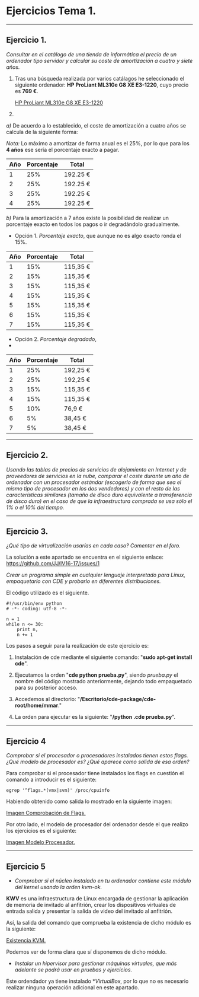 # Ejercicios Tema 1. 

*****

## Ejercicio 1. 

 *Consultar en el catálogo de una tienda de informática el precio de un ordenador tipo servidor y calcular su coste de amortización a cuatro y siete años.*
 

1. Tras una búsqueda realizada por varios catálagos he seleccionado el siguiente ordenador: **HP ProLiant ML310e G8 XE E3-1220**, cuyo precio es **769 €**.  

    [HP ProLiant ML310e G8 XE E3-1220](http://es.tinypic.com/r/5161ci.jpg "HP ProLiant ML310e G8 XE")

2. 
*a)* De acuerdo a lo establecido, el coste de amortización a cuatro años se calcula de la siguiente forma: 

*Nota:* Lo máximo a amortizar de forma anual es el 25%, por lo que para los **4 años** ese sería el porcentaje exacto a pagar. 


| Año | Porcentaje |   Total   |
| ----| ---------  | --------- |
|  1  |     25%    |  192.25 € |
|  2  |     25%    |  192.25 € |
|  3  |     25%    |  192.25 € |
|  4  |     25%    |  192.25 € |

*b)* Para la amortización a 7 años existe la posibilidad de realizar un porcentaje exacto en todos los pagos o ir degradándolo gradualmente. 

 - Opción 1. *Porcentaje exacto*, que aunque no es algo exacto ronda el 15%. 
 
| Año | Porcentaje |   Total   |
| ----| ---------  | --------- |
| 1   |    15%     |  115,35 € |
| 2   |    15%     |  115,35 € |
| 3   |    15%     |  115,35 € |
| 4   |    15%     |  115,35 € |
| 5   |    15%     |  115,35 € |
| 6   |    15%     |  115,35 € |
| 7   |    15%     |  115,35 € |

- Opción 2. *Porcentaje degradado*,  
- 
| Año | Porcentaje |   Total   |
| ----| ---------  | --------- |
| 1   |    25%     |  192,25 € |
| 2   |    25%     |  192,25 € |
| 3   |    15%     |  115,35 € |
| 4   |    15%     |  115,35 € |
| 5   |    10%     |    76,9 € |
| 6   |     5%     |   38,45 € |
| 7   |     5%     |   38,45 € |

*****

## Ejercicio 2. 

*Usando las tablas de precios de servicios de alojamiento en Internet y de proveedores de servicios en la nube, comparar el coste durante un año de ordenador con un procesador estándar (escogerlo de forma que sea el mismo tipo de procesador en los dos vendedores) y con el resto de las características similares (tamaño de disco duro equivalente a transferencia de disco duro) en el caso de que la infraestructura comprada se usa sólo el 1% o el 10% del tiempo.*


**** 

## Ejercicio 3. 

*¿Qué tipo de virtualización usarías en cada caso? Comentar en el foro.*

La solución a este apartado se encuentra en el siguiente enlace: https://github.com/JJ/IV16-17/issues/1

*Crear un programa simple en cualquier lenguaje interpretado para Linux, empaquetarlo con CDE y probarlo en diferentes distribuciones.*

El código utilizado es el siguiente. 
 	
```
#!/usr/bin/env python
# -*- coding: utf-8 -*-

n = 1
while n <= 30: 
    print n,
    n += 1
 ```
Los pasos a seguir para la realización de este ejercicio es: 

1. Instalación de cde mediante el siguiente comando: "**sudo apt-get install cde**".

2.  Ejecutamos la orden "**cde python prueba.py**", siendo *prueba.py* el nombre del código mostrado anteriormente, dejando todo empaquetado para su posterior acceso. 

3.  Accedemos al directorio: "**/Escritorio/cde-package/cde-root/home/mmar**."

4. La orden para ejecutar es la siguiente: "**/python .cde prueba.py**".

****

## Ejercicio 4

*Comprobar si el procesador o procesadores instalados tienen estos flags. ¿Qué modelo de procesador es? ¿Qué aparece como salida de esa orden?*

Para comprobar si el procesador tiene instalados los flags en cuestión el comando a introducir es el siguiente:
```
egrep '^flags.*(vmx|svm)' /proc/cpuinfo
 ``` 
 Habiendo obtenido como salida lo mostrado en la siguiente imagen: 
 
[Imagen Comprobación de Flags.](http://i345.photobucket.com/albums/p391/maribhez/salida4_zpslp5gwghq.png "Salida del comando.")

Por otro lado, el modelo de procesador del ordenador desde el que realizo los ejercicios es el siguiente: 

[Imagen Modelo Procesador.](http://i345.photobucket.com/albums/p391/maribhez/modeloProcesador_zpsz4dcmoqy.png "Modelo del Procesador.")

*****


## Ejercicio 5

- *Comprobar si el núcleo instalado en tu ordenador contiene este módulo del kernel usando la orden kvm-ok.*

**KWV** es una infraestructura de Linux encargada de gestionar la aplicación de memoria de invitado al anfitrión, crear los dispositivos virtuales de entrada salida y presentar la salida de video del invitado al anfitrión. 

Así, la salida del comando que comprueba la existencia de dicho módulo es la siguiente: 

[Existencia KVM.](http://i345.photobucket.com/albums/p391/maribhez/kvm_zpsmhbhtk2t.png "KVM.")

Podemos ver de forma clara que sí disponemos de dicho módulo. 

- *Instalar un hipervisor para gestionar máquinas virtuales, que más adelante se podrá usar en pruebas y ejercicios.*

Este ordendador ya tiene instalado **VirtualBox*, por lo que no es necesario realizar ninguna operación adicional en este apartado. 







